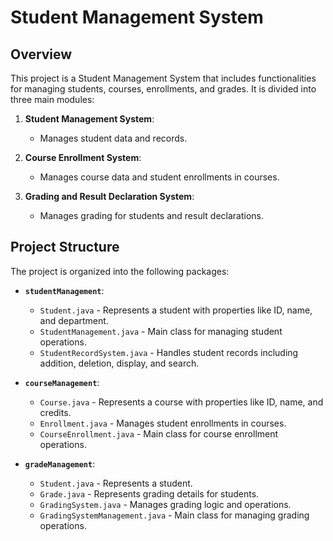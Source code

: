 # Student Management System

## Overview

This project is a Student Management System that includes functionalities for managing students, courses, enrollments, and grades. It is divided into three main modules:

1. **Student Management System**:
   - Manages student data and records.

2. **Course Enrollment System**:
   - Manages course data and student enrollments in courses.

3. **Grading and Result Declaration System**:
   - Manages grading for students and result declarations.

## Project Structure

The project is organized into the following packages:

- **`studentManagement`**:
  - `Student.java` - Represents a student with properties like ID, name, and department.
  - `StudentManagement.java` - Main class for managing student operations.
  - `StudentRecordSystem.java` - Handles student records including addition, deletion, display, and search.

- **`courseManagement`**:
  - `Course.java` - Represents a course with properties like ID, name, and credits.
  - `Enrollment.java` - Manages student enrollments in courses.
  - `CourseEnrollment.java` - Main class for course enrollment operations.

- **`gradeManagement`**:
  - `Student.java` - Represents a student.
  - `Grade.java` - Represents grading details for students.
  - `GradingSystem.java` - Manages grading logic and operations.
  - `GradingSystemManagement.java` - Main class for managing grading operations.
